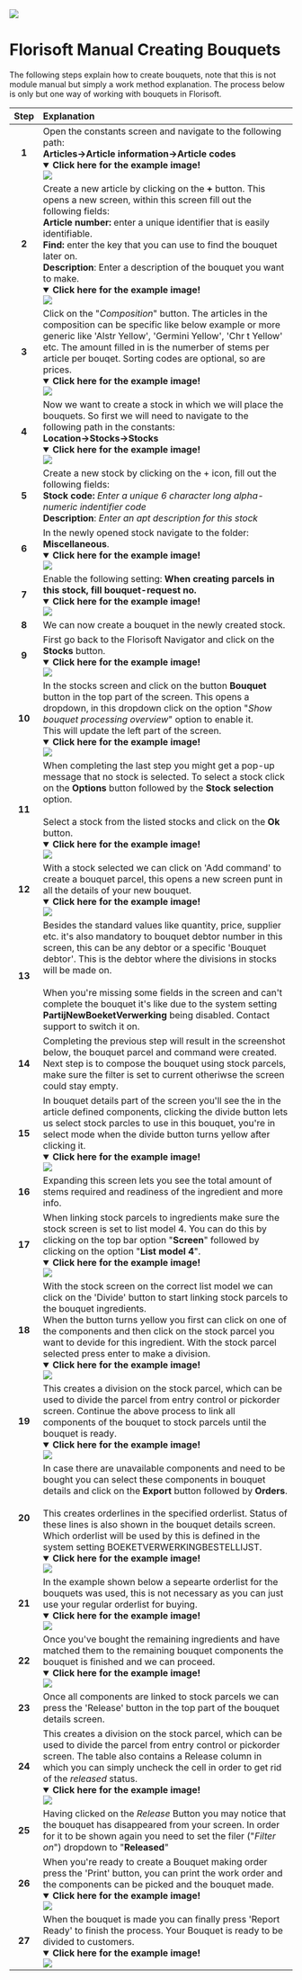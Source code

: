 <img src="../../fslogo.png">

# Florisoft Manual Creating Bouquets

The following steps explain how to create bouquets, note that this is not module manual but simply a work method explanation. The process below is only but one way of working with bouquets in Florisoft.

|Step|Explanation|
|:-:|:--|
|**1**|Open the constants screen and navigate to the following path:<br>**Articles→Article information→Article codes**<details open><summary><b>Click here for the example image!</b></summary><img src="Making Bouquets/image1.png"></details>|
|**2**|Create a new article by clicking on the **+** button. This opens a  new screen, within this screen fill out the following fields:<br>**Article number:** enter a unique identifier that is easily identifiable.<br>**Find:** enter the key that you can use to find the bouquet later on.<br> **Description**: Enter a description of the bouquet you want to make.<details open><summary><b>Click here for the example image!</b></summary><img src="Making Bouquets/image8.png"></details>|
|**3**|Click on the "*Composition*" button. The articles in the composition can be specific like below example or more generic like 'Alstr Yellow', 'Germini Yellow', 'Chr t Yellow' etc. The amount filled in is the numerber of stems per article per bouqet. Sorting codes are optional, so are prices.<details open><summary><b>Click here for the example image!</b></summary><img src="Making Bouquets/image2.png"></details>|
|**4**|Now we want to create a stock in which we will place the bouquets. So first we will need to navigate to the following path in the constants:<br>**Location→Stocks→Stocks**<details open><summary><b>Click here for the example image!</b></summary><img src="Making Bouquets/image3.png"></details>|
|**5**|Create a new stock by clicking on the + icon, fill out the following fields:<br>**Stock code:** *Enter a unique 6 character long alpha-numeric indentifier code*<br>**Description**: *Enter an apt description for this stock*|
|**6**|In the newly opened stock navigate to the folder: **Miscellaneous**.<details open><summary><b>Click here for the example image!</b></summary><img src="Making Bouquets/image4.png"></details>|
|**7**|Enable the following setting: **When creating parcels in this stock, fill bouquet-request no.**<details open><summary><b>Click here for the example image!</b></summary><img src="Making Bouquets/image4.png"></details>|
|**8**|We can now create a bouquet in the newly created stock.|
|**9**|First go back to the Florisoft Navigator and click on the **Stocks** button.<details open><summary><b>Click here for the example image!</b></summary><img src="Making Bouquets/image9.png"></details>|
|**10**|In the stocks screen and click on the button **Bouquet** button in the top part of the screen. This opens a dropdown, in this dropdown click on the option "*Show bouquet processing overview*" option to enable it.<br>This will update the left part of the screen.<details open><summary><b>Click here for the example image!</b></summary><img src="Making Bouquets/image5.png"></details>|
|**11**|When completing the last step you might get a pop-up message that no stock is selected. To select a stock click on the **Options** button followed by the **Stock selection** option.<br><br>Select a stock from the listed stocks and click on the **Ok** button.<details open><summary><b>Click here for the example image!</b></summary><img src="Making Bouquets/image6.png"></details>|
|**12**|With a stock selected we can click on 'Add command' to create a bouquet parcel, this opens a new screen punt in all the details of your new bouquet.<details open><summary><b>Click here for the example image!</b></summary><img src="Making Bouquets/image7.png"></details>|
|**13**|Besides the standard values like quantity, price, supplier etc. it's also mandatory to bouquet debtor number in this screen, this can be any debtor or a specific 'Bouquet debtor'. This is the debtor where the divisions in stocks will be made on. <br><br>When you're missing some fields in the screen and can't complete the bouquet it's like due to the system setting **PartijNewBoeketVerwerking** being disabled. Contact support to switch it on.|
|**14**|Completing the previous step will result in the screenshot below, the bouquet parcel and command were created. Next step is to compose the bouquet using stock parcels, make sure the filter is set to current otheriwse the screen could stay empty.|
|**15**|In bouquet details part of the screen you'll see the in the article defined components, clicking the divide button lets us select stock parcles to use in this bouquet, you're in select mode when the divide button turns yellow after clicking it.<details open><summary><b>Click here for the example image!</b></summary><img src="Making Bouquets/image10.png"></details>|
|**16**|Expanding this screen lets you see the total amount of stems required and readiness of the ingredient and more info.|
|**17**|When linking stock parcels to ingredients make sure the stock screen is set to list model 4. You can do this by clicking on the top bar option "**Screen**" followed by clicking on the option "**List model 4**".<details open><summary><b>Click here for the example image!</b></summary><img src="Making Bouquets/image11.png"></details>|
|**18**|With the stock screen on the correct list model we can click on the 'Divide' button to start linking stock parcels to the bouquet ingredients.<br>When the button turns yellow you first can click on one of the components and then click on the stock parcel you want to devide for this ingredient. With the stock parcel selected press enter to make a division.<details open><summary><b>Click here for the example image!</b></summary><img src="Making Bouquets/image12.png"></details>|
|**19**|This creates a division on the stock parcel, which can be used to divide the parcel from entry control or pickorder screen. Continue the above process to link all components of the bouquet to stock parcels until the bouquet is ready.<details open><summary><b>Click here for the example image!</b></summary><img src="Making Bouquets/image18.png"></details>|
|**20**|In case there are unavailable components and need to be bought you can select these components in bouquet details and click on the **Export** button followed by **Orders**. <br><br>This creates orderlines in the specified orderlist. Status of these lines is also shown in the bouquet details screen. Which orderlist will be used by this is defined in the system setting BOEKETVERWERKINGBESTELLIJST.<details open><summary><b>Click here for the example image!</b></summary><img src="Making Bouquets/image15.png"></details>|
|**21**|In the example shown below a sepearte orderlist for the bouquets was used, this is not necessary as you can just use your regular orderlist for buying.<details open><summary><b>Click here for the example image!</b></summary><img src="Making Bouquets/image14.png"></details> |
|**22**|Once you've bought the remaining ingredients and have matched them to the remaining bouquet components the bouquet is finished and we can proceed.<details open><summary><b>Click here for the example image!</b></summary><img src="Making Bouquets/image13.png"></details>|
|**23**|Once all components are linked to stock parcels we can press the 'Release' button in the top part of the bouquet details screen.|
|**24**|This creates a division on the stock parcel, which can be used to divide the parcel from entry control or pickorder screen. The table also contains a Release column in which you can simply uncheck the cell in order to get rid of the *released* status.<details open><summary><b>Click here for the example image!</b></summary><img src="Making Bouquets/image16.png"></details>|
|**25**|Having clicked on the *Release* Button you may notice that the bouquet has disappeared from your screen. In order for it to be shown again you need to set the filer ("*Filter on*") dropdown to "**Released**"|
|**26**|When you're ready to create a Bouquet making order press the 'Print' button, you can print the work order and the components can be picked and the bouquet made.<details open><summary><b>Click here for the example image!</b></summary><img src="Making Bouquets/image17.png"></details>|
|**27**|When the bouquet is made you can finally press 'Report Ready' to finish the process. Your Bouquet is ready to be divided to customers.<details open><summary><b>Click here for the example image!</b></summary><img src="Making Bouquets/image17.png"></details>|

